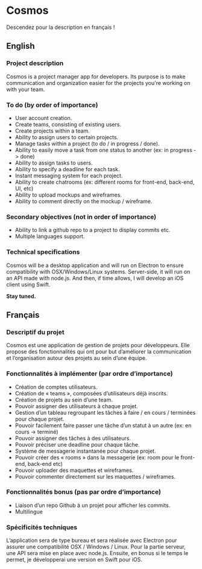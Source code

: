 # Cosmos
Descendez pour la description en français !

## English
### Project description

Cosmos is a project manager app for developers.
Its purpose is to make communication and organization easier for the projects you're working on with your team.

### To do (by order of importance)
- User account creation.
- Create teams, consisting of existing users.
- Create projects within a team.
- Ability to assign users to certain projects.
- Manage tasks within a project (to do / in progress / done).
- Ability to easily move a task from one status to another (ex: in progress -> done)
- Ability to assign tasks to users.
- Ability to specify a deadline for each task.
- Instant messaging system for each project.
- Ability to create chatrooms (ex: different rooms for front-end, back-end, UI, etc)
- Ability to upload mockups and wireframes.
- Ability to comment directly on the mockup / wireframe.


### Secondary objectives (not in order of importance)
- Ability to link a github repo to a project to display commits etc.
- Multiple languages support.


### Technical specifications
Cosmos will be a desktop application and will run on Electron to ensure compatibility with OSX/Windows/Linux systems. Server-side, it will run on an API made with node.js. And then, if time allows, I will develop an iOS client using Swift.

**Stay tuned.**

## Français
### Descriptif du projet

Cosmos est une application de gestion de projets pour développeurs.
Elle propose des fonctionnalités qui ont pour but d’améliorer la communication et l’organisation autour des projets au sein d’une équipe.

### Fonctionnalités à implémenter (par ordre d’importance)
- Création de comptes utilisateurs.
- Création de « teams », composées d’utilisateurs déjà inscrits.
- Création de projets au sein d’une team.
- Pouvoir assigner des utilisateurs à chaque projet.
- Gestion d’un tableau regroupant les tâches à faire / en cours / terminées pour chaque projet.
- Pouvoir facilement faire passer une tâche d’un statut à un autre (ex: en cours -> terminé)
- Pouvoir assigner des tâches à des utilisateurs.
- Pouvoir préciser une deadline pour chaque tâche.
- Système de messagerie instantanée pour chaque projet.
- Pouvoir créer des « rooms »  dans la messagerie (ex: room pour le front-end, back-end etc)
- Pouvoir uploader des maquettes et wireframes.
- Pouvoir commenter directement sur les maquettes / wireframes.


### Fonctionnalités bonus (pas par ordre d’importance)
- Liaison d’un repo Github à un projet pour afficher les commits.
- Multilingue


### Spécificités techniques
L’application sera de type bureau et sera réalisée avec Electron pour assurer une compatibilité OSX / Windows / Linux. Pour la partie serveur, une API sera mise en place avec node.js.
Ensuite, en bonus si le temps le permet, je développerai une version en Swift pour iOS.
